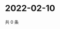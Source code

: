 # 2022-02-10

共 0 条

<!-- BEGIN WEIBO -->
<!-- 最后更新时间 Thu Feb 10 2022 14:00:37 GMT+0800 (China Standard Time) -->

<!-- END WEIBO -->
